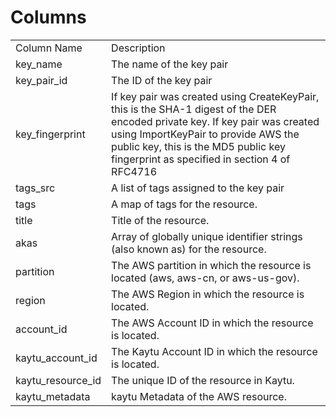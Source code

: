 # Columns  

<table>
	<tr><td>Column Name</td><td>Description</td></tr>
	<tr><td>key_name</td><td>The name of the key pair</td></tr>
	<tr><td>key_pair_id</td><td>The ID of the key pair</td></tr>
	<tr><td>key_fingerprint</td><td>If key pair was created using CreateKeyPair, this is the SHA-1 digest of the DER encoded private key. If key pair was created using ImportKeyPair to provide AWS the public key, this is the MD5 public key fingerprint as specified in section 4 of RFC4716</td></tr>
	<tr><td>tags_src</td><td>A list of tags assigned to the key pair</td></tr>
	<tr><td>tags</td><td>A map of tags for the resource.</td></tr>
	<tr><td>title</td><td>Title of the resource.</td></tr>
	<tr><td>akas</td><td>Array of globally unique identifier strings (also known as) for the resource.</td></tr>
	<tr><td>partition</td><td>The AWS partition in which the resource is located (aws, aws-cn, or aws-us-gov).</td></tr>
	<tr><td>region</td><td>The AWS Region in which the resource is located.</td></tr>
	<tr><td>account_id</td><td>The AWS Account ID in which the resource is located.</td></tr>
	<tr><td>kaytu_account_id</td><td>The Kaytu Account ID in which the resource is located.</td></tr>
	<tr><td>kaytu_resource_id</td><td>The unique ID of the resource in Kaytu.</td></tr>
	<tr><td>kaytu_metadata</td><td>kaytu Metadata of the AWS resource.</td></tr>
</table>